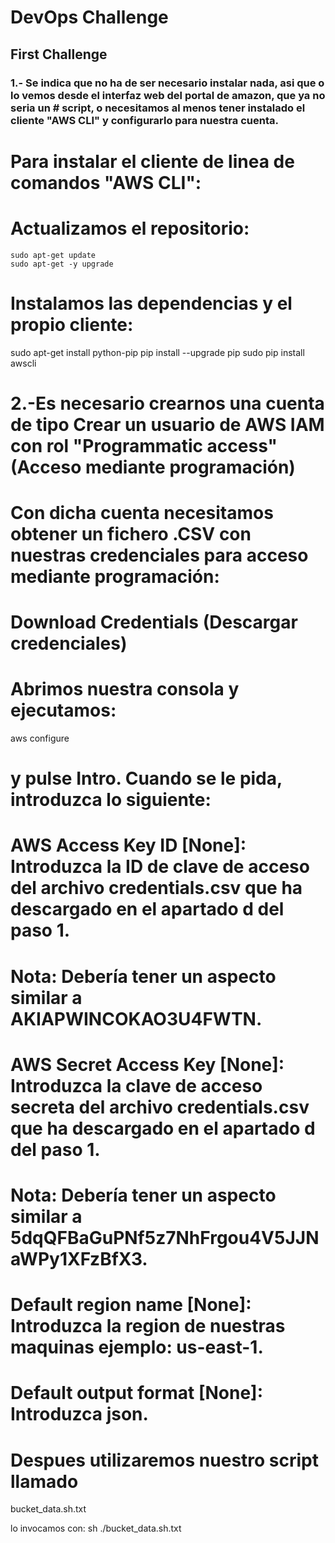 # DevOps Challenge
## First Challenge
### 1.- Se indica que no ha de ser necesario instalar nada, asi que o lo vemos desde el interfaz web del portal de amazon, que ya no seria un # script, o necesitamos al menos tener instalado el cliente "AWS CLI" y configurarlo para nuestra cuenta.

# Para instalar el cliente de linea de comandos "AWS CLI":

# Actualizamos el repositorio:
```
sudo apt-get update
sudo apt-get -y upgrade
```
# Instalamos las dependencias y el propio cliente:
sudo apt-get install python-pip
pip install --upgrade pip
sudo pip install awscli

# 2.-Es necesario crearnos una cuenta de tipo Crear un usuario de AWS IAM con rol "Programmatic access" (Acceso mediante programación)
# Con dicha cuenta necesitamos obtener un fichero .CSV con nuestras credenciales para acceso mediante programación:
# Download Credentials (Descargar credenciales)

# Abrimos nuestra consola y ejecutamos:

 aws configure

#  y pulse Intro. Cuando se le pida, introduzca lo siguiente:

# AWS Access Key ID [None]: Introduzca la ID de clave de acceso del archivo credentials.csv que ha descargado en el apartado d del paso 1.

# Nota: Debería tener un aspecto similar a AKIAPWINCOKAO3U4FWTN.

# AWS Secret Access Key [None]: Introduzca la clave de acceso secreta del archivo credentials.csv que ha descargado en el apartado d del paso 1.

# Nota: Debería tener un aspecto similar a 5dqQFBaGuPNf5z7NhFrgou4V5JJNaWPy1XFzBfX3.

# Default region name [None]: Introduzca la region de nuestras maquinas ejemplo: us-east-1.

# Default output format [None]: Introduzca json.

# Despues utilizaremos nuestro script llamado

bucket_data.sh.txt


lo invocamos con:
sh ./bucket_data.sh.txt
